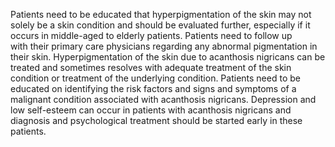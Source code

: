 Patients need to be educated that hyperpigmentation of the skin may not solely be a skin condition and should be evaluated further, especially if it occurs in middle-aged to elderly patients. Patients need to follow up with their primary care physicians regarding any abnormal pigmentation in their skin. Hyperpigmentation of the skin due to acanthosis nigricans can be treated and sometimes resolves with adequate treatment of the skin condition or treatment of the underlying condition. Patients need to be educated on identifying the risk factors and signs and symptoms of a malignant condition associated with acanthosis nigricans. Depression and low self-esteem can occur in patients with acanthosis nigricans and diagnosis and psychological treatment should be started early in these patients.